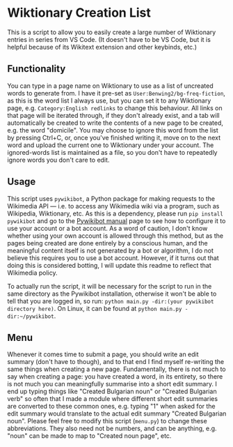 # Wiktionary Creation List
This is a script to allow you to easily create a large number of Wiktionary entries in series from VS Code.
(It doesn't have to be VS Code, but it is helpful because of its Wikitext extension and other keybinds, etc.)

## Functionality
You can type in a page name on Wiktionary to use as a list of uncreated words to generate from.
I have it pre-set as `User:Benwing2/bg-freq-fiction`, as this is the word list I always use,
but you can set it to any Wiktionary page, e.g. `Category:English redlinks` to change this behaviour.
All links on that page will be iterated through, if they don't already exist, and a tab will automatically be created to
write the contents of a new page to be created, e.g. the word "domicile". You may choose to ignore this word from the list
by pressing Ctrl+C, or, once you've finished writing it, move on to the next word and upload the current one to Wiktionary 
under your account. The ignored-words list is maintained as a file, so you don't have to repeatedly ignore words you don't
care to edit.

## Usage
This script uses `pywikibot`, a Python package for making requests to the Wikimedia API — i.e. to access
any Wikimedia wiki via a program, such as Wikipedia, Wiktionary, etc.
As this is a dependency, please run `pip install pywikibot` and go to the [Pywikibot manual](https://www.mediawiki.org/wiki/Manual:Pywikibot) page to see how to configure it to use your account or a bot account.
As a word of caution, I don't know whether using your own account is allowed through this method, but as the pages being
created are done entirely by a conscious human, and the meaningful content itself is not generated by a bot or algorithm,
I do not believe this requires you to use a bot account. However, if it turns out that doing this is considered botting, I will
update this readme to reflect that Wikimedia policy.

To actually run the script, it will be necessary for the script to run in the same directory as the Pywikibot installation,
otherwise it won't be able to tell that you are logged in, so run: `python main.py -dir:(your pywikibot directory here)`.
On Linux, it can be found at `python main.py -dir:~/pywikibot`.

## Menu
Whenever it comes time to submit a page, you should write an edit summary (don't have to though), and to that end I find myself
re-writing the same things when creating a new page. Fundamentally, there is not much to say when creating a page: you have
created a word, in its entirety, so there is not much you can meaningfully summarise into a short edit summary.
I end up typing things like "Created Bulgarian noun" or "Created Bulgarian verb" so often that I made a module where different short edit summaries are converted to these common ones, e.g. typing "1" when asked for the edit summary would translate to the
actual edit summary "Created Bulgarian noun".
Please feel free to modify this script (`menu.py`) to change these abbreviations. They also need not be numbers, and can be anything,
e.g. "noun" can be made to map to "Created noun page", etc.